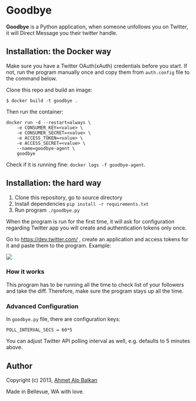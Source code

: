 # Goodbye

**Goodbye** is a Python application, when someone unfollows you on Twitter,
it will Direct Message you their twitter handle.

## Installation: the Docker way

Make sure you have a Twitter OAuth(xAuth) credentials before you start.
If not, run the program manually once and copy them from `auth.config` file
to the command below.

Clone this repo and build an image:

    $ docker build -t goodbye .

Then run the container:

```
docker run -d --restart=always \
    -e CONSUMER_KEY=<value> \
    -e CONSUMER_SECRET=<value> \
    -e ACCESS_TOKEN=<value> \
    -e ACCESS_SECRET=<value> \
    --name=goodbye-agent \
    goodbye
```

Check if it is running fine: `docker logs -f goodbye-agent`.

## Installation: the hard way

1. Clone this repository, go to source directory
2. Install dependencies `pip install -r requirements.txt`
3. Run program `./goodbye.py`

When the program is run for the first time, it will ask for configuration regarding Twitter app  you will create and authentication tokens only once.

Go to https://dev.twitter.com/ , create an application and access tokens for it and paste them to the program. Example:

![](http://i.imgur.com/CQPgJaM.png)

### How it works

This program has to be running all the time to check list of your followers
and take the diff. Therefore, make sure the program stays up all the time.

### Advanced Configuration

In `goodbye.py` file, there are configuration keys:

    POLL_INTERVAL_SECS = 60*5

You can adjust Twitter API polling interval as well, e.g. defaults to 5 minutes above.

## Author

Copyright (c) 2013, [Ahmet Alp Balkan](http://ahmetalpbalkan.com)

Made in Bellevue, WA with love.

